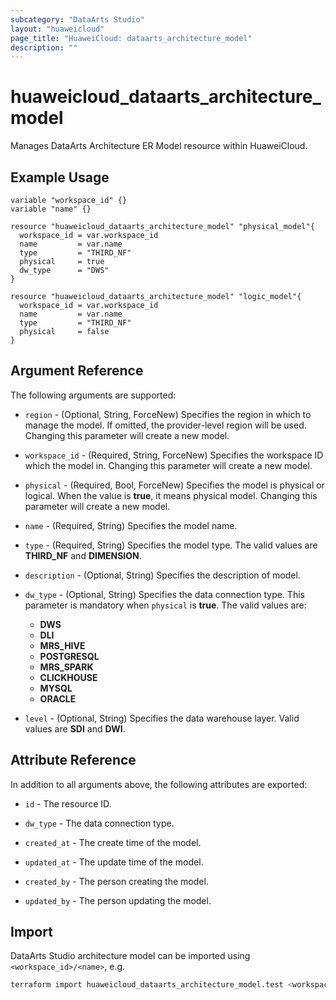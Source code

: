```yaml
---
subcategory: "DataArts Studio"
layout: "huaweicloud"
page_title: "HuaweiCloud: dataarts_architecture_model"
description: ""
---
```


# huaweicloud_dataarts_architecture_model

Manages DataArts Architecture ER Model resource within HuaweiCloud.

## Example Usage

```hcl
variable "workspace_id" {}
variable "name" {}

resource "huaweicloud_dataarts_architecture_model" "physical_model"{
  workspace_id = var.workspace_id
  name         = var.name
  type         = "THIRD_NF"
  physical     = true
  dw_type      = "DWS"
}

resource "huaweicloud_dataarts_architecture_model" "logic_model"{
  workspace_id = var.workspace_id
  name         = var.name
  type         = "THIRD_NF"
  physical     = false
}
```

## Argument Reference

The following arguments are supported:

* `region` - (Optional, String, ForceNew) Specifies the region in which to manage the model.
  If omitted, the provider-level region will be used. Changing this parameter will create a new model.

* `workspace_id` - (Required, String, ForceNew) Specifies the workspace ID which the model in.
  Changing this parameter will create a new model.

* `physical` - (Required, Bool, ForceNew) Specifies the model is physical or logical.
  When the value is **true**, it means physical model.
  Changing this parameter will create a new model.

* `name` - (Required, String) Specifies the model name.

* `type` - (Required, String) Specifies the model type. The valid values are **THIRD_NF** and **DIMENSION**.

* `description` - (Optional, String) Specifies the description of model.

* `dw_type` - (Optional, String) Specifies the data connection type. This parameter is mandatory when
  `physical` is **true**. The valid values are:
  + **DWS**
  + **DLI**
  + **MRS_HIVE**
  + **POSTGRESQL**
  + **MRS_SPARK**
  + **CLICKHOUSE**
  + **MYSQL**
  + **ORACLE**

* `level` - (Optional, String) Specifies the data warehouse layer. Valid values are **SDI** and **DWI**.

## Attribute Reference

In addition to all arguments above, the following attributes are exported:

* `id` - The resource ID.

* `dw_type` - The data connection type.

* `created_at` - The create time of the model.

* `updated_at` - The update time of the model.

* `created_by` - The person creating the model.

* `updated_by` - The person updating the model.

## Import

DataArts Studio architecture model can be imported using `<workspace_id>/<name>`, e.g.

```sh
terraform import huaweicloud_dataarts_architecture_model.test <workspace_id>/<name>
```
